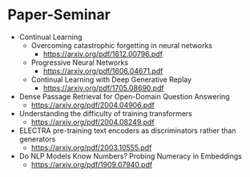# Paper-Seminar

- Continual Learning
  - Overcoming catastrophic forgetting in neural networks
    - https://arxiv.org/pdf/1612.00796.pdf
  - Progressive Neural Networks
    - https://arxiv.org/pdf/1606.04671.pdf
  - Continual Learning with Deep Generative Replay
    - https://arxiv.org/pdf/1705.08690.pdf
- Dense Passage Retrieval for Open-Domain Question Answering
  - https://arxiv.org/pdf/2004.04906.pdf
- Understanding the difficulty of training transformers
  - https://arxiv.org/pdf/2004.08249.pdf
- ELECTRA pre-training text encoders as discriminators rather than generators
  - https://arxiv.org/pdf/2003.10555.pdf
- Do NLP Models Know Numbers? Probing Numeracy in Embeddings
  - https://arxiv.org/pdf/1909.07940.pdf
